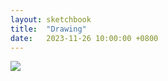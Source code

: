 ```yaml
---
layout: sketchbook
title:  "Drawing"
date:   2023-11-26 10:00:00 +0800
---
```


<img src="/Sketchbook/Images/{{ page.date | date: '%Y-%m-%d' }}/preview.jpg">
